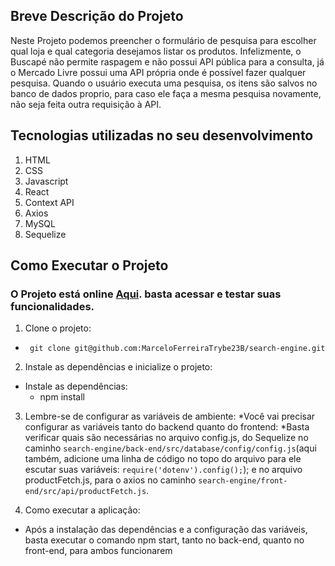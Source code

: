 ## Breve Descrição do Projeto

Neste Projeto podemos preencher o formulário de pesquisa para escolher qual loja e qual categoria desejamos listar os produtos. Infelizmente, o Buscapé não permite raspagem e não possui API pública para a consulta, já o Mercado Livre possui uma API própria onde é possível fazer qualquer pesquisa. Quando o usuário executa uma pesquisa, os itens são salvos no banco de dados proprio, para caso ele faça a mesma pesquisa novamente, não seja feita outra requisição à API.

## Tecnologias utilizadas no seu desenvolvimento

1. HTML
2. CSS
3. Javascript
4. React
5. Context API
6. Axios
7. MySQL
8. Sequelize


## Como Executar o Projeto

### O Projeto está online [Aqui](https://quizzical-meat-production.up.railway.app/). basta acessar e testar suas funcionalidades.

1. Clone o projeto:
  * ` git clone git@github.com:MarceloFerreiraTrybe23B/search-engine.git`

2. Instale as dependências e inicialize o projeto:
  * Instale as dependências:
    * npm install

3. Lembre-se de configurar as variáveis de ambiente:
  *Você vai precisar configurar as variáveis tanto do backend quanto do frontend:
    *Basta verificar quais são necessárias no arquivo config.js, do Sequelize no caminho `search-engine/back-end/src/database/config/config.js`(aqui também, adicione uma linha de código no topo do arquivo para ele escutar suas variáveis: `require('dotenv').config();`); e no arquivo productFetch.js, para o axios no caminho `search-engine/front-end/src/api/productFetch.js`.

3. Como executar a aplicação:
  * Após a instalação das dependências e a configuração das variáveis, basta executar o comando npm start, tanto no back-end, quanto no front-end, para ambos funcionarem
